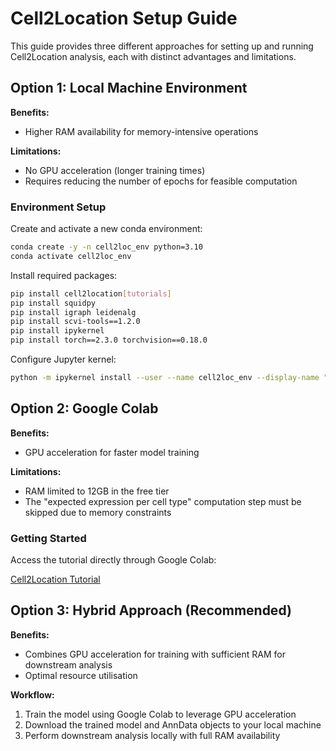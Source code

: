 # Cell2Location Setup Guide

This guide provides three different approaches for setting up and running Cell2Location analysis, each with distinct advantages and limitations.

## Option 1: Local Machine Environment

**Benefits:**
- Higher RAM availability for memory-intensive operations

**Limitations:**
- No GPU acceleration (longer training times)
- Requires reducing the number of epochs for feasible computation

### Environment Setup

Create and activate a new conda environment:

```bash
conda create -y -n cell2loc_env python=3.10
conda activate cell2loc_env
```

Install required packages:

```bash
pip install cell2location[tutorials]
pip install squidpy
pip install igraph leidenalg
pip install scvi-tools==1.2.0
pip install ipykernel
pip install torch==2.3.0 torchvision==0.18.0
```

Configure Jupyter kernel:

```bash
python -m ipykernel install --user --name cell2loc_env --display-name "Python (cell2loc_env)"
```

## Option 2: Google Colab

**Benefits:**
- GPU acceleration for faster model training

**Limitations:**
- RAM limited to 12GB in the free tier
- The "expected expression per cell type" computation step must be skipped due to memory constraints

### Getting Started

Access the tutorial directly through Google Colab:

[Cell2Location Tutorial](https://colab.research.google.com/drive/1EJJKcnPJ-rVgEOBx2zvO8wEDYSj9in08#scrollTo=06Fc_vHEaXap)

## Option 3: Hybrid Approach (Recommended)

**Benefits:**
- Combines GPU acceleration for training with sufficient RAM for downstream analysis
- Optimal resource utilisation

**Workflow:**
1. Train the model using Google Colab to leverage GPU acceleration
2. Download the trained model and AnnData objects to your local machine
3. Perform downstream analysis locally with full RAM availability

